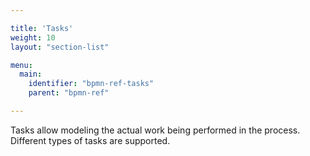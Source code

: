 ```yaml
---

title: 'Tasks'
weight: 10
layout: "section-list"

menu:
  main:
    identifier: "bpmn-ref-tasks"
    parent: "bpmn-ref"

---
```


Tasks allow modeling the actual work being performed in the process. Different types of tasks are supported.
